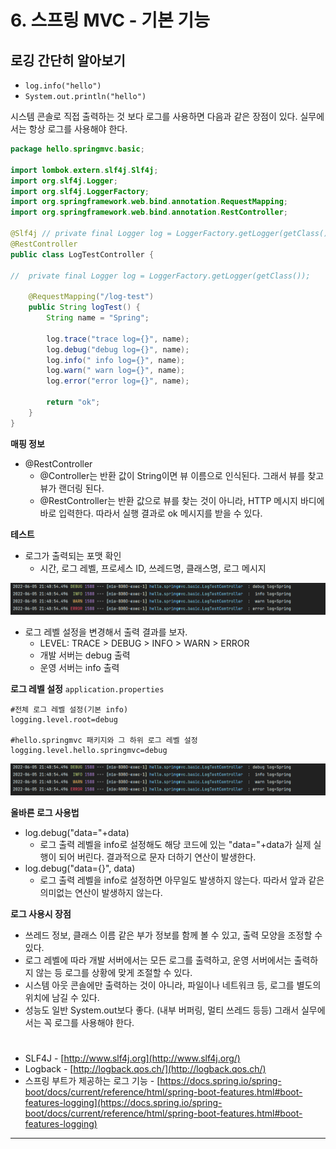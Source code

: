 # 6. 스프링 MVC - 기본 기능

## 로깅 간단히 알아보기

- ```log.info("hello")```
- ```System.out.println("hello")```

시스템 콘솔로 직접 출력하는 것 보다 로그를 사용하면 다음과 같은 장점이 있다. 실무에서는 항상 로그를 사용해야 한다.

```java
package hello.springmvc.basic;

import lombok.extern.slf4j.Slf4j;
import org.slf4j.Logger;
import org.slf4j.LoggerFactory;
import org.springframework.web.bind.annotation.RequestMapping;
import org.springframework.web.bind.annotation.RestController;

@Slf4j // private final Logger log = LoggerFactory.getLogger(getClass());
@RestController
public class LogTestController {

//  private final Logger log = LoggerFactory.getLogger(getClass());

    @RequestMapping("/log-test")
    public String logTest() {
        String name = "Spring";

        log.trace("trace log={}", name);
        log.debug("debug log={}", name);
        log.info(" info log={}", name);
        log.warn(" warn log={}", name);
        log.error("error log={}", name);

        return "ok";
    }
}
```

**매핑 정보**
- @RestController
    - @Controller는 반환 값이 String이면 뷰 이름으로 인식된다. 그래서 뷰를 찾고 뷰가 랜더링 된다.
    - @RestController는 반환 값으로 뷰를 찾는 것이 아니라, HTTP 메시지 바디에 바로 입력한다. 따라서 실행 결과로 ok 메시지를 받을 수 있다.


**테스트**
- 로그가 출력되는 포맷 확인
    - 시간, 로그 레벨, 프로세스 ID, 쓰레드명, 클래스명, 로그 메시지

![](img/springmvc_function_01.PNG)

- 로그 레벨 설정을 변경해서 출력 결과를 보자.
    - LEVEL: TRACE > DEBUG > INFO > WARN > ERROR
    - 개발 서버는 debug 출력
    - 운영 서버는 info 출력


**로그 레벨 설정**
```application.properties```
```properties
#전체 로그 레벨 설정(기본 info)
logging.level.root=debug

#hello.springmvc 패키지와 그 하위 로그 레벨 설정
logging.level.hello.springmvc=debug
```

![](img/springmvc_function_01.PNG)

**올바른 로그 사용법**
- log.debug("data="+data)
    - 로그 출력 레벨을 info로 설정해도 해당 코드에 있는 "data="+data가 실제 실행이 되어 버린다. 결과적으로 문자 더하기 연산이 발생한다.
- log.debug("data={}", data)
    - 로그 출력 레벨을 info로 설정하면 아무일도 발생하지 않는다. 따라서 앞과 같은 의미없는 연산이 발생하지 않는다.

**로그 사용시 장점**
- 쓰레드 정보, 클래스 이름 같은 부가 정보를 함께 볼 수 있고, 출력 모양을 조정할 수 있다.
- 로그 레벨에 따라 개발 서버에서는 모든 로그를 출력하고, 운영 서버에서는 출력하지 않는 등 로그를 상황에 맞게 조절할 수 있다.
- 시스템 아웃 콘솔에만 출력하는 것이 아니라, 파일이나 네트워크 등, 로그를 별도의 위치에 남길 수 있다.
- 성능도 일반 System.out보다 좋다. (내부 버퍼링, 멀티 쓰레드 등등) 그래서 실무에서는 꼭 로그를 사용해야 한다.

#

- SLF4J - [http://www.slf4j.org](http://www.slf4j.org/)
- Logback - [http://logback.qos.ch/](http://logback.qos.ch/)
- 스프링 부트가 제공하는 로그 기능 - [https://docs.spring.io/spring-boot/docs/current/reference/html/spring-boot-features.html#boot-features-logging](https://docs.spring.io/spring-boot/docs/current/reference/html/spring-boot-features.html#boot-features-logging)

---
